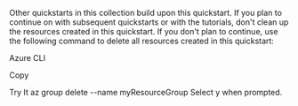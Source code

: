 Other quickstarts in this collection build upon this quickstart. If you plan to continue on with subsequent quickstarts or with the tutorials, don't clean up the resources created in this quickstart. If you don't plan to continue, use the following command to delete all resources created in this quickstart:

Azure CLI

Copy

Try It
az group delete --name myResourceGroup
Select y when prompted.